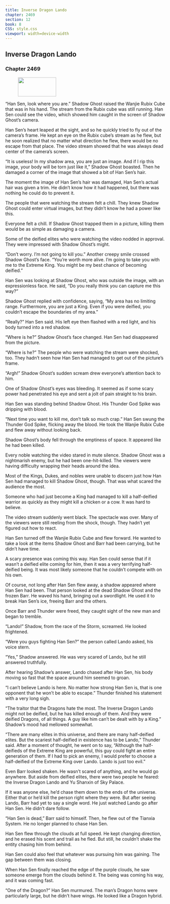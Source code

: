 ```yaml
---
title: Inverse Dragon Lando
chapter: 2469
section: 12
book: 8
CSS: style.css
viewport: width=device-width
---
```


## Inverse Dragon Lando

### Chapter 2469

<figure>
	<img src="../Images/gem.gif" alt="" id="gem" width="120" height="60" />
</figure>

“Han Sen, look where you are.” Shadow Ghost raised the Wanjie Rubix Cube that was in his hand. The stream from the Rubix cube was still running. Han Sen could see the video, which showed him caught in the screen of Shadow Ghost’s camera.

Han Sen’s heart leaped at the sight, and so he quickly tried to fly out of the camera’s frame. He kept an eye on the Rubix cube’s stream as he flew, but he soon realized that no matter what direction he flew, there would be no escape from that place. The video stream showed that he was always dead center of the camera’s screen.

“It is useless! In my shadow area, you are just an image. And if I rip this image, your body will be torn just like it,” Shadow Ghost boasted. Then he damaged a corner of the image that showed a bit of Han Sen’s hair.

The moment the image of Han Sen’s hair was damaged, Han Sen’s actual hair was given a trim. He didn’t know how it had happened, but there was nothing he could do to prevent it.

The people that were watching the stream felt a chill. They knew Shadow Ghost could enter virtual images, but they didn’t know he had a power like this.

Everyone felt a chill. If Shadow Ghost trapped them in a picture, killing them would be as simple as damaging a camera.

Some of the deified elites who were watching the video nodded in approval. They were impressed with Shadow Ghost’s might.

“Don’t worry. I’m not going to kill you.” Another creepy smile crossed Shadow Ghost’s face. “You’re worth more alive. I’m going to take you with me to the Extreme King. You might be my best chance of becoming deified.”

Han Sen was looking at Shadow Ghost, who was outside the image, with an expressionless face. He said, “Do you really think you can capture me this way?”

Shadow Ghost replied with confidence, saying, “My area has no limiting range. Furthermore, you are just a King. Even if you were deified, you couldn’t escape the boundaries of my area.”

“Really?” Han Sen said. His left eye then flashed with a red light, and his body turned into a red shadow.

“Where is he?” Shadow Ghost’s face changed. Han Sen had disappeared from the picture.

“Where is he?” The people who were watching the stream were shocked, too. They hadn’t seen how Han Sen had managed to get out of the picture’s frame.

“Argh!” Shadow Ghost’s sudden scream drew everyone’s attention back to him.

One of Shadow Ghost’s eyes was bleeding. It seemed as if some scary power had penetrated his eye and sent a jolt of pain straight to his brain.

Han Sen was standing behind Shadow Ghost. His Thunder God Spike was dripping with blood.

“Next time you want to kill me, don’t talk so much crap.” Han Sen swung the Thunder God Spike, flicking away the blood. He took the Wanjie Rubix Cube and flew away without looking back.

Shadow Ghost’s body fell through the emptiness of space. It appeared like he had been killed.

Every noble watching the video stared in mute silence. Shadow Ghost was a nightmarish enemy, but he had been one-hit-killed. The viewers were having difficulty wrapping their heads around the idea.

Most of the Kings, Dukes, and nobles were unable to discern just how Han Sen had managed to kill Shadow Ghost, though. That was what scared the audience the most.

Someone who had just become a King had managed to kill a half-deified warrior as quickly as they might kill a chicken or a cow. It was hard to believe.

The video stream suddenly went black. The spectacle was over. Many of the viewers were still reeling from the shock, though. They hadn’t yet figured out how to react.

Han Sen turned off the Wanjie Rubix Cube and flew forward. He wanted to take a look at the items Shadow Ghost and Barr had been carrying, but he didn’t have time.

A scary presence was coming this way. Han Sen could sense that if it wasn’t a deified elite coming for him, then it was a very terrifying half-deified being. It was most likely someone that he couldn’t compete with on his own.

Of course, not long after Han Sen flew away, a shadow appeared where Han Sen had been. That person looked at the dead Shadow Ghost and the frozen Barr. He waved his hand, bringing out a swordlight. He used it to break Han Sen’s ice, freeing Barr and the others.

Once Barr and Thunder were freed, they caught sight of the new man and began to tremble.

“Lando!” Shadow, from the race of the Storm, screamed. He looked frightened.

“Were you guys fighting Han Sen?” the person called Lando asked, his voice stern.

“Yes,” Shadow answered. He was very scared of Lando, but he still answered truthfully.

After hearing Shadow’s answer, Lando chased after Han Sen, his body moving so fast that the space around him seemed to groan.

“I can’t believe Lando is here. No matter how strong Han Sen is, that is one opponent that he won’t be able to escape.” Thunder finished his statement with a very long sigh.

“The traitor that the Dragons hate the most. The Inverse Dragon Lando might not be deified, but he has killed enough of them. And they were deified Dragons, of all things. A guy like him can’t be dealt with by a King.” Shadow’s mood had mellowed somewhat.

“There are many elites in this universe, and there are many half-deified elites. But the scariest half-deified in existence has to be Lando,” Thunder said. After a moment of thought, he went on to say, “Although the half-deifieds of the Extreme King are powerful, this guy could fight an entire generation of them. If I had to pick an enemy, I would prefer to choose a half-deified of the Extreme King over Lando. Lando is just too evil.”

Even Barr looked shaken. He wasn’t scared of anything, and he would go anywhere. But aside from deified elites, there were two people he feared: the Inverse Dragon Lando and Yu Shanxin of Sky Palace.

If it was anyone else, he’d chase them down to the ends of the universe. Either that or he’d kill the person right where they were. But after seeing Lando, Barr had yet to say a single word. He just watched Lando go after Han Sen. He didn’t dare follow.

“Han Sen is dead,” Barr said to himself. Then, he flew out of the Tianxia System. He no longer planned to chase Han Sen.

Han Sen flew through the clouds at full speed. He kept changing direction, and he erased his scent and trail as he fled. But still, he couldn’t shake the entity chasing him from behind.

Han Sen could also feel that whatever was pursuing him was gaining. The gap between them was closing.

When Han Sen finally reached the edge of the purple clouds, he saw someone emerge from the clouds behind it. The being was coming his way, and it was coming fast.

“One of the Dragon?” Han Sen murmured. The man’s Dragon horns were particularly large, but he didn’t have wings. He looked like a Dragon hybrid.